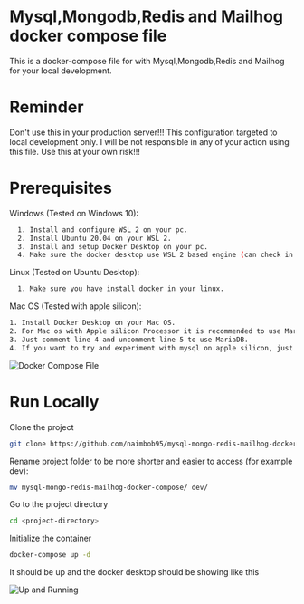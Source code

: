 # Mysql,Mongodb,Redis and Mailhog docker compose file

This is a docker-compose file for with Mysql,Mongodb,Redis and Mailhog for your local development.

# Reminder
Don't use this in your production server!!! This configuration targeted to local development only. I will be not responsible in any of your action using this file. Use this at your own risk!!!

# Prerequisites

Windows (Tested on Windows 10):
```bash
  1. Install and configure WSL 2 on your pc.
  2. Install Ubuntu 20.04 on your WSL 2.
  3. Install and setup Docker Desktop on your pc.
  4. Make sure the docker desktop use WSL 2 based engine (can check in Settings>General).
```

Linux (Tested on Ubuntu Desktop):
```bash
  1. Make sure you have install docker in your linux.
```

Mac OS (Tested with apple silicon):
```bash
1. Install Docker Desktop on your Mac OS.
2. For Mac os with Apple silicon Processor it is recommended to use MariaDB 10.5.8
3. Just comment line 4 and uncomment line 5 to use MariaDB.
4. If you want to try and experiment with mysql on apple silicon, just add "platform: linux/x86_64" on top of line 4.
```

![Docker Compose File ](https://user-images.githubusercontent.com/13710927/133922104-d31d834d-a675-4c72-83c3-f81fdae5b17e.png)


# Run Locally

Clone the project

```bash
git clone https://github.com/naimbob95/mysql-mongo-redis-mailhog-dockerfile.git
```



Rename project folder to be more shorter and easier to access (for example dev):
```bash
mv mysql-mongo-redis-mailhog-docker-compose/ dev/ 
```

Go to the project directory

```bash
cd <project-directory>
```

Initialize the container

```bash
docker-compose up -d
```

It should be up and the docker desktop should be showing like this

![Up and Running](https://user-images.githubusercontent.com/13710927/133921630-3b1897b8-cd54-41cb-be18-0022daa3a327.png)



  